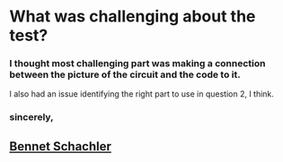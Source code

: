 # What was challenging about the test?

### I thought most challenging part was making a connection between the picture of the circuit and the code to it. 
I also had an issue identifying the right part to use in question 2, I think. 

### sincerely, 
## [Bennet Schachler](https://www.sac.on.ca/)
